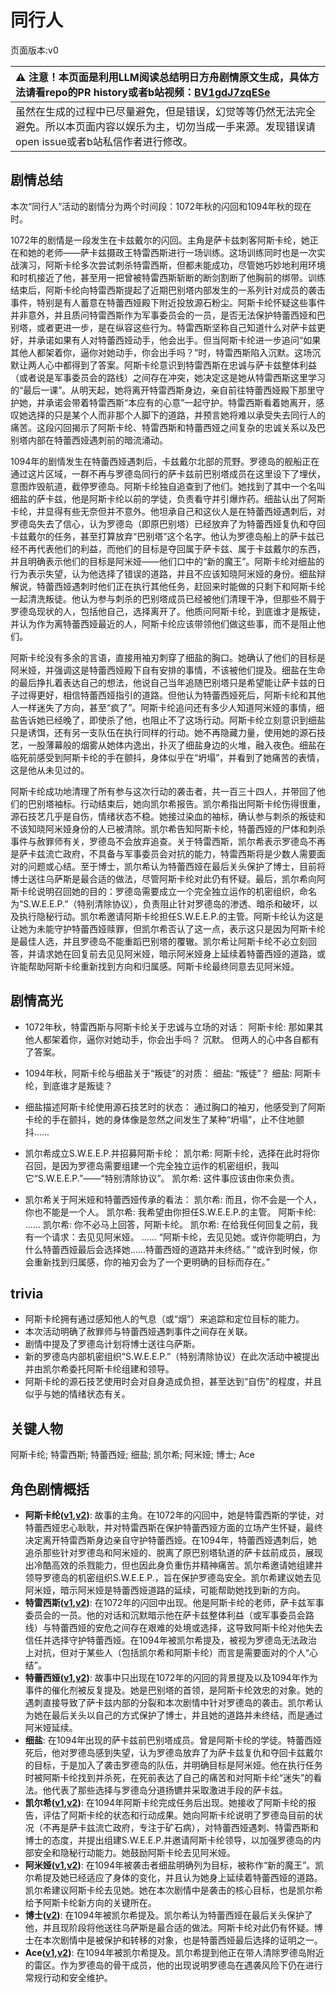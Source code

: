 # 同行人
页面版本:v0
 

| :warning: 注意！本页面是利用LLM阅读总结明日方舟剧情原文生成，具体方法请看repo的PR history或者b站视频：[BV1gdJ7zqESe](https://www.bilibili.com/video/BV1gdJ7zqESe/)         |
|:----------------------------|
| 虽然在生成的过程中已尽量避免，但是错误，幻觉等等仍然无法完全避免。所以本页面内容以娱乐为主，切勿当成一手来源。发现错误请open issue或者b站私信作者进行修改。|



## 剧情总结
本次“同行人”活动的剧情分为两个时间段：1072年秋的闪回和1094年秋的现在时。

1072年的剧情是一段发生在卡兹戴尔的闪回。主角是萨卡兹刺客阿斯卡纶，她正在和她的老师——萨卡兹摄政王特雷西斯进行一场训练。这场训练同时也是一次实战演习，阿斯卡纶多次尝试刺杀特雷西斯，但都未能成功，尽管她巧妙地利用环境和时机接近了他，甚至用一把曾被特雷西斯斩断的断剑割断了他胸前的绑带。训练结束后，阿斯卡纶向特雷西斯提起了近期巴别塔内部发生的一系列针对成员的袭击事件，特别是有人蓄意在特蕾西娅殿下附近投放源石粉尘。阿斯卡纶怀疑这些事件并非意外，并且质问特雷西斯作为军事委员会的一员，是否无法保护特蕾西娅和巴别塔，或者更进一步，是在纵容这些行为。特雷西斯坚称自己知道什么对萨卡兹更好，并承诺如果有人对特蕾西娅动手，他会出手。但当阿斯卡纶进一步追问“如果其他人都架着你，逼你对她动手，你会出手吗？”时，特雷西斯陷入沉默。这场沉默让两人心中都得到了答案。阿斯卡纶意识到特雷西斯在忠诚与萨卡兹整体利益（或者说是军事委员会的路线）之间存在冲突，她决定这是她从特雷西斯这里学习的“最后一课”。从明天起，她将离开特雷西斯身边，亲自前往特蕾西娅殿下那里守护她，并承诺会带着特雷西斯“本应有的心意”一起守护。特雷西斯看着她离开，感叹她选择的只是某个人而非那个人脚下的道路，并预言她将难以承受失去同行人的痛苦。这段闪回揭示了阿斯卡纶、特雷西斯和特蕾西娅之间复杂的忠诚关系以及巴别塔内部在特蕾西娅遇刺前的暗流涌动。

1094年的剧情发生在特蕾西娅遇刺后，卡兹戴尔北部的荒野。罗德岛的舰船正在通过这片区域，一群不再与罗德岛同行的萨卡兹前巴别塔成员在这里设下了埋伏，意图炸毁航道，截停罗德岛。阿斯卡纶独自追查到了他们。她找到了其中一个名叫细盐的萨卡兹，他是阿斯卡纶以前的学徒，负责看守并引爆炸药。细盐认出了阿斯卡纶，并显得有些无奈但并不意外。他坦承自己和这伙人是在特蕾西娅遇刺后，对罗德岛失去了信心，认为罗德岛（即原巴别塔）已经放弃了为特蕾西娅复仇和夺回卡兹戴尔的任务，甚至打算放弃“巴别塔”这个名字。他认为罗德岛船上的萨卡兹已经不再代表他们的利益，而他们的目标是夺回属于萨卡兹、属于卡兹戴尔的东西，并且明确表示他们的目标是阿米娅——他们口中的“新的魔王”。阿斯卡纶对细盐的行为表示失望，认为他选择了错误的道路，并且不应该知晓阿米娅的身份。细盐辩解说，特蕾西娅遇刺时他们正在执行其他任务，赶回来时能做的只剩下和阿斯卡纶一起清洗叛徒。他认为参与刺杀的巴别塔成员已经被他们清理干净，但那些不屑于罗德岛现状的人，包括他自己，选择离开了。他质问阿斯卡纶，到底谁才是叛徒，并认为作为离特蕾西娅最近的人，阿斯卡纶应该带领他们做这些事，而不是阻止他们。

阿斯卡纶没有多余的言语，直接用袖刃刺穿了细盐的胸口。她确认了他们的目标是阿米娅，并强调这是特蕾西娅殿下自有安排的事情，不该被他们提及。细盐在生命的最后挣扎着表达自己的想法，他说自己当年追随巴别塔只是希望能让萨卡兹的日子过得更好，相信特蕾西娅指引的道路。但他认为特蕾西娅死后，阿斯卡纶和其他人一样迷失了方向，甚至“疯了”。阿斯卡纶追问还有多少人知道阿米娅的事情，细盐告诉她已经晚了，即使杀了他，也阻止不了这场行动。阿斯卡纶立刻意识到细盐只是诱饵，还有另一支队伍在执行同样的行动。她不再隐藏力量，使用她的源石技艺，一股薄幕般的烟雾从她体内逸出，扑灭了细盐身边的火堆，融入夜色。细盐在临死前感受到阿斯卡纶的手在颤抖，身体似乎在“坍塌”，并看到了她痛苦的表情，这是他从未见过的。

阿斯卡纶成功地清理了所有参与这次行动的袭击者，共一百三十四人，并带回了他们的巴别塔袖标。行动结束后，她向凯尔希报告。凯尔希指出阿斯卡纶伤得很重，源石技艺几乎是自伤，情绪状态不稳。她接过染血的袖标，确认参与刺杀的叛徒和不该知晓阿米娅身份的人已被清除。凯尔希告知阿斯卡纶，特蕾西娅的尸体和刺杀事件与赦罪师有关，罗德岛不会放弃追查。关于特雷西斯，凯尔希表示罗德岛不再是萨卡兹流亡政府，不具备与军事委员会对抗的能力，特雷西斯将是少数人需要面对的问题或心结。至于博士，凯尔希认为特蕾西娅在最后关头保护了博士，目前将博士送往乌萨斯是最合适的做法，尽管阿斯卡纶对此仍有怀疑。最后，凯尔希向阿斯卡纶说明召回她的目的：罗德岛需要成立一个完全独立运作的机密组织，命名为“S.W.E.E.P.”（特别清除协议），负责阻止针对罗德岛的渗透、暗杀和破坏，以及执行隐秘行动。凯尔希邀请阿斯卡纶担任S.W.E.E.P.的主管。阿斯卡纶认为这是让她为未能守护特蕾西娅赎罪，但凯尔希否认了这一点，表示这只是因为阿斯卡纶是最佳人选，并且罗德岛不能重蹈巴别塔的覆辙。凯尔希让阿斯卡纶不必立刻回答，并请求她在回复前去见见阿米娅，暗示阿米娅身上延续着特蕾西娅的道路，或许能帮助阿斯卡纶重新找到方向和归属感。阿斯卡纶最终同意去见阿米娅。
## 剧情高光
- 1072年秋，特雷西斯与阿斯卡纶关于忠诚与立场的对话：
阿斯卡纶: 那如果其他人都架着你，逼你对她动手，你会出手吗？
沉默。
但两人的心中各自都有了答案。

- 1094年秋，阿斯卡纶与细盐关于“叛徒”的对质：
细盐: “叛徒”？
细盐: 阿斯卡纶，到底谁才是叛徒？

- 细盐描述阿斯卡纶使用源石技艺时的状态：
通过胸口的袖刃，他感受到了阿斯卡纶的手在颤抖，她的身体像是忽然之间发生了某种“坍塌”，止不住地颤抖......

- 凯尔希成立S.W.E.E.P.并招募阿斯卡纶：
凯尔希: 阿斯卡纶，选择在此时将你召回，是因为罗德岛需要组建一个完全独立运作的机密组织，我叫它“S.W.E.E.P.”——“特别清除协议”。
凯尔希: 这件事应该由你来负责。

- 凯尔希关于阿米娅和特蕾西娅传承的看法：
凯尔希: 而且，你不会是一个人，你也不能是一个人。
凯尔希: 我希望由你担任S.W.E.E.P.的主管。
阿斯卡纶: ......
凯尔希: 你不必马上回答，阿斯卡纶。
凯尔希: 在给我任何回复之前，我有一个请求：去见见阿米娅。
......
“阿斯卡纶，去见见她。或许你能明白，为什么特蕾西娅最后会选择她......特蕾西娅的道路并未终结。”
“或许到时候，你会重新找到归属感，你的袖刃会为了一个更明确的目标而存在。”
## trivia
- 阿斯卡纶拥有通过感知他人的气息（或“烟”）来追踪和定位目标的能力。
- 本次活动明确了赦罪师与特蕾西娅遇刺事件之间存在关联。
- 剧情中提及了罗德岛计划将博士送往乌萨斯。
- 新的罗德岛内部机密组织“S.W.E.E.P.”（特别清除协议）在此次活动中被提出并由凯尔希委托阿斯卡纶组建和领导。
- 阿斯卡纶的源石技艺使用时会对自身造成负担，甚至达到“自伤”的程度，并且似乎与她的情绪状态有关。
## 关键人物
阿斯卡纶; 特雷西斯; 特蕾西娅; 细盐; 凯尔希; 阿米娅; 博士; Ace
## 角色剧情概括
-   **阿斯卡纶([v1](../chars/char_4132_ascln.md),[v2](../char_v3/char_4132_ascln.md))**: 故事的主角。在1072年的闪回中，她是特雷西斯的学徒，对特蕾西娅忠心耿耿，并对特雷西斯在保护特蕾西娅方面的立场产生怀疑，最终决定离开特雷西斯身边亲自守护特蕾西娅。在1094年，特蕾西娅遇刺后，她追杀那些针对罗德岛和阿米娅的、脱离了原巴别塔轨道的萨卡兹前成员，展现出冷酷高效的杀戮能力，但也因此身负重伤并精神痛苦。凯尔希邀请她组建并领导罗德岛的机密组织S.W.E.E.P.，旨在保护罗德岛安全。凯尔希建议她去见阿米娅，暗示阿米娅是特蕾西娅道路的延续，可能帮助她找到新的方向。
-   **特雷西斯([v1](../chars/extended_char_te_lei_xi_si.md),[v2](../char_v3/extended_char_te_lei_xi_si.md))**: 在1072年的闪回中出现。他是阿斯卡纶的老师，萨卡兹军事委员会的一员。他的对话和沉默暗示他在萨卡兹整体利益（或军事委员会路线）与特蕾西娅的安危之间存在艰难的处境或选择，这导致阿斯卡纶对他失去信任并选择守护特蕾西娅。在1094年被凯尔希提及，被视为罗德岛无法政治上对抗，但对于某些人（包括凯尔希和阿斯卡纶）而言是需要面对的个人“心结”。
-   **特蕾西娅([v1](../chars/extended_char_te_lei_xi_ya.md),[v2](../char_v3/extended_char_te_lei_xi_ya.md))**: 故事中只出现在1072年的闪回的背景提及以及1094年作为事件的催化剂被反复提及。她是巴别塔的首领，是阿斯卡纶效忠的对象。她的遇刺直接导致了萨卡兹内部的分裂和本次剧情中针对罗德岛的袭击。凯尔希认为她在最后关头以自己的方式保护了博士，并且她的道路并未终结，而是通过阿米娅延续。
-   **细盐**: 在1094年出现的萨卡兹前巴别塔成员。曾是阿斯卡纶的学徒。特蕾西娅死后，他对罗德岛感到失望，认为罗德岛放弃了为萨卡兹复仇和夺回卡兹戴尔的目标，于是加入了袭击罗德岛的队伍，并明确目标是阿米娅。他在执行任务时被阿斯卡纶找到并杀死，在死前表达了自己的痛苦和对阿斯卡纶“迷失”的看法。他代表了那些选择与罗德岛分道扬镳并采取激进手段的萨卡兹。
-   **凯尔希([v1](../chars/char_003_kalts.md),[v2](../char_v3/char_003_kalts.md))**: 在1094年阿斯卡纶完成任务后出现。她接收了阿斯卡纶的报告，评估了阿斯卡纶的状态和行动成果。她向阿斯卡纶说明了罗德岛目前的状况（不再是萨卡兹流亡政府，专注于矿石病），对特蕾西娅遇刺、特雷西斯和博士的态度，并提出组建S.W.E.E.P.并邀请阿斯卡纶领导，以加强罗德岛的内部安全和隐秘行动能力。她鼓励阿斯卡纶去见阿米娅。
-   **阿米娅([v1](../chars/char_002_amiya.md),[v2](../char_v3/char_002_amiya.md))**: 在1094年被袭击者细盐明确列为目标，被称作“新的魔王”。凯尔希提及她已经适应了身体的变化，并且认为她身上延续着特蕾西娅的道路。凯尔希建议阿斯卡纶去见她。她在本次剧情中是袭击的核心目标，也是凯尔希给予阿斯卡纶新方向的关键所在。
-   **博士([v2](../char_v3/extended_char_bo_shi.md))**: 在1094年被凯尔希提及。凯尔希认为特蕾西娅在最后关头保护了他，并且现阶段将他送往乌萨斯是最合适的做法。阿斯卡纶对此仍有怀疑。博士在本次剧情中是被保护和转移的对象，也是特蕾西娅最后选择的证明之一。
-   **Ace([v1](../chars/extended_char_Ace.md),[v2](../char_v3/extended_char_Ace.md))**: 在1094年被凯尔希提及。凯尔希提到他正在带人清除罗德岛附近的雷区。作为罗德岛的骨干成员，他的出现说明罗德岛在遇袭风险下仍在进行常规行动和安全维护。